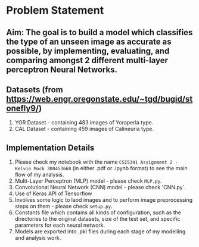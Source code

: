 # Problem Statement
## Aim: The goal is to build a model which classifies the type of an unseen image as accurate as possible, by implementing, evaluating, and comparing amongst 2 different multi-layer perceptron Neural Networks.
## Datasets (from https://web.engr.oregonstate.edu/~tgd/bugid/stonefly9/)
1. YOR Dataset - containing 483 images of Yoraperla type.
2. CAL Dataset - containing 459 images of Calineuria type.

## Implementation Details
1. Please check my notebook with the name `CSI5341 Assignment 2 - Kelvin Mock 300453668` (in either .pdf or .ipynb format) to see the main flow of my analysis. 
2. Multi-Layer Perceptron (MLP) model - please check `MLP.py`.
3. Convolutional Neural Network (CNN) model - please check 'CNN.py`.
4. Use of Keras API of Tensorflow
5. Involves some logic to laod images and to perform image preprocessing steps on them - please check `setup.py`.
6. Constants file which contains all kinds of configuration, such as the directories to the original datasets, size of the test set, and specific parameters for each neural network.
7. Models are exported into .pkl files during each stage of my modelling and analysis work. 
